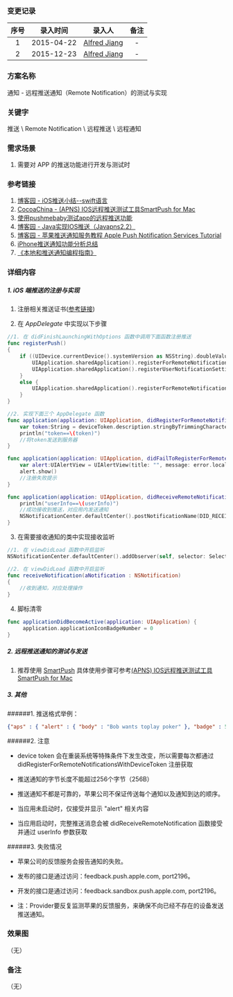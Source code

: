 ### 变更记录

| 序号 | 录入时间 | 录入人 | 备注 |
|:--------:|:--------:|:--------:|:--------:|
| 1 | 2015-04-22 | [Alfred Jiang](https://github.com/viktyz) | - |
| 2 | 2015-12-23 | [Alfred Jiang](https://github.com/viktyz) | - |

### 方案名称

通知 - 远程推送通知（Remote Notification）的测试与实现

### 关键字

推送 \ Remote Notification \ 远程推送 \ 远程通知

### 需求场景

1. 需要对 APP 的推送功能进行开发与测试时

### 参考链接

1. [博客园 - iOS推送小结--swift语言](http://www.cnblogs.com/maple023/p/4277505.html)
2. [CocoaChina - (APNS) IOS远程推送测试工具SmartPush for Mac](http://www.cocoachina.com/bbs/read.php?tid-288780.html)
3. [使用pushmebaby测试app的远程推送功能](http://blog.diveinedu.net/pushmebaby_apns_notification/)
4. [博客园 - Java实现IOS推送（Javapns2.2）](http://www.cnblogs.com/lihaozy/archive/2013/03/13/2957904.html)
5. [博客园 - 苹果推送通知服务教程 Apple Push Notification Services Tutorial](http://www.cnblogs.com/gpwzw/archive/2012/03/31/apple_push_notification_services_tutorial_part_1-2.html)
6. [iPhone推送通知功能分析总结](http://mtoou.info/iphone-tuisong/)
7. [《本地和推送通知编程指南》](https://viktyz.github.io/_others/ebooks/ebooks/CN_Local_and_Push_Notification_Programming_Guide.html)

### 详细内容

##### 1. iOS 端推送的注册与实现

1. 注册相关推送证书([参考链接](http://www.cnblogs.com/maple023/p/4277505.html))

2. 在 *AppDelegate* 中实现以下步骤
```swift
//1. 在 didFinishLaunchingWithOptions 函数中调用下面函数注册推送
func registerPush()
{
    if ((UIDevice.currentDevice().systemVersion as NSString).doubleValue >= 8.0) {
        UIApplication.sharedApplication().registerForRemoteNotifications()
        UIApplication.sharedApplication().registerUserNotificationSettings(UIUserNotificationSettings(forTypes:UIUserNotificationType.Badge|UIUserNotificationType.Sound|UIUserNotificationType.Alert, categories: nil))
    }
    else {
        UIApplication.sharedApplication().registerForRemoteNotificationTypes(UIRemoteNotificationType.Badge|UIRemoteNotificationType.Alert|UIRemoteNotificationType.Sound)
    }
}

//2. 实现下面三个 AppDelegate 函数
func application(application: UIApplication, didRegisterForRemoteNotificationsWithDeviceToken deviceToken: NSData) {
    var token:String = deviceToken.description.stringByTrimmingCharactersInSet(NSCharacterSet(charactersInString: "<>"))
    println("token==\(token)")
    //将token发送到服务器
}

func application(application: UIApplication, didFailToRegisterForRemoteNotificationsWithError error: NSError) {
    var alert:UIAlertView = UIAlertView(title: "", message: error.localizedDescription, delegate: nil, cancelButtonTitle: "OK")
    alert.show()
    //注册失败提示
}

func application(application: UIApplication, didReceiveRemoteNotification userInfo: [NSObject : AnyObject]) {
    println("userInfo==\(userInfo)")
    //成功接收到推送，对应用内发送通知
    NSNotificationCenter.defaultCenter().postNotificationName(DID_RECEIVE_REMOTE_NOTIFICATION, object: nil, userInfo: userInfo)
}
```

3. 在需要接收通知的类中实现接收监听
```swift
//1. 在 viewDidLoad 函数中开启监听
NSNotificationCenter.defaultCenter().addObserver(self, selector: Selector("receiveNotification:"), name: DID_RECEIVE_REMOTE_NOTIFICATION, object: nil)

//2. 在 viewDidLoad 函数中开启监听
func receiveNotification(aNotification : NSNotification)
{
    //收到通知，对应处理操作
}
```

4. 脚标清零
```swift
func applicationDidBecomeActive(application: UIApplication) {
     application.applicationIconBadgeNumber = 0
}
```

##### 2. 远程推送通知的测试与发送

1. 推荐使用 [SmartPush](https://github.com/shaojiankui/SmartPush) 具体使用步骤可参考[(APNS) IOS远程推送测试工具SmartPush for Mac ](http://www.cocoachina.com/bbs/read.php?tid-288780.html)

##### 3. 其他

######1. 推送格式举例：
```json
{"aps" : { "alert" : { "body" : "Bob wants toplay poker" }, "badge" : 5, "sound" :"bingbong.aiff"},    "acme1" : "bar", "acme2" : ["bang",  "whiz" ] }
```

######2. 注意

* device token 会在重装系统等特殊条件下发生改变，所以需要每次都通过 didRegisterForRemoteNotificationsWithDeviceToken 注册获取

* 推送通知的字节长度不能超过256个字节（256B）

* 推送通知不都是可靠的，苹果公司不保证传送每个通知以及通知到达的顺序。

* 当应用未启动时，仅接受并显示 "alert" 相关内容

* 当应用启动时，完整推送消息会被 didReceiveRemoteNotification 函数接受并通过 userInfo 参数获取

######3. 失败情况

* 苹果公司的反馈服务会报告通知的失败。

* 发布的接口是通过访问：feedback.push.apple.com, port2196。

* 开发的接口是通过访问：feedback.sandbox.push.apple.com, port2196。

* 注：Provider要反复监测苹果的反馈服务，来确保不向已经不存在的设备发送推送通知。


### 效果图
（无）

### 备注
（无）